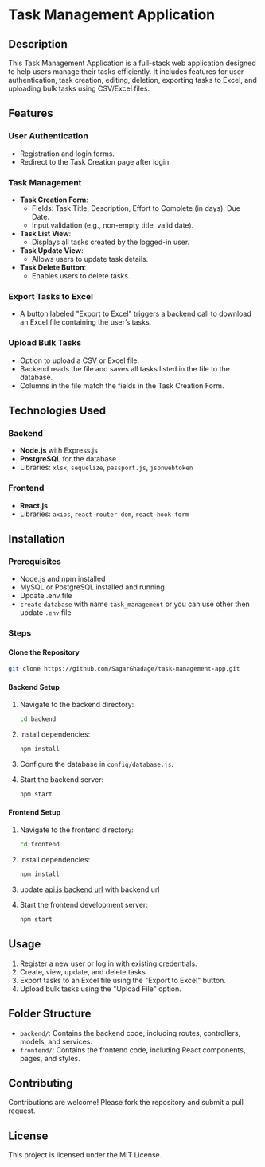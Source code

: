 # Task Management Application

## Description
This Task Management Application is a full-stack web application designed to help users manage their tasks efficiently. It includes features for user authentication, task creation, editing, deletion, exporting tasks to Excel, and uploading bulk tasks using CSV/Excel files.

## Features

### User Authentication
- Registration and login forms.
- Redirect to the Task Creation page after login.

### Task Management
- **Task Creation Form**:
  - Fields: Task Title, Description, Effort to Complete (in days), Due Date.
  - Input validation (e.g., non-empty title, valid date).
- **Task List View**:
  - Displays all tasks created by the logged-in user.
- **Task Update View**:
  - Allows users to update task details.
- **Task Delete Button**:
  - Enables users to delete tasks.

### Export Tasks to Excel
- A button labeled "Export to Excel" triggers a backend call to download an Excel file containing the user’s tasks.

### Upload Bulk Tasks
- Option to upload a CSV or Excel file.
- Backend reads the file and saves all tasks listed in the file to the database.
- Columns in the file match the fields in the Task Creation Form.

## Technologies Used

### Backend
- **Node.js** with Express.js
- **PostgreSQL** for the database 
- Libraries: `xlsx`, `sequelize`, `passport.js`, `jsonwebtoken`

### Frontend
- **React.js**
- Libraries: `axios`, `react-router-dom`, `react-hook-form`

## Installation

### Prerequisites
- Node.js and npm installed
- MySQL or PostgreSQL installed and running
- Update .env file 
- `create` `database` with name `task_management` or you can use other then update `.env` file

### Steps

#### Clone the Repository
```bash
git clone https://github.com/SagarGhadage/task-management-app.git
```

#### Backend Setup
1. Navigate to the backend directory:
   ```bash
   cd backend
   ```
2. Install dependencies:
   ```bash
   npm install
   ```
3. Configure the database in `config/database.js`.

5. Start the backend server:
   ```bash
   npm start
   ```

#### Frontend Setup
1. Navigate to the frontend directory:
   ```bash
   cd frontend
   ```
2. Install dependencies:
   ```bash
   npm install
   ```
3. update [api.js backend url](./frontend/src/api/api.js) with backend url

3. Start the frontend development server:
   ```bash
   npm start
   ```

## Usage
1. Register a new user or log in with existing credentials.
2. Create, view, update, and delete tasks.
3. Export tasks to an Excel file using the "Export to Excel" button.
4. Upload bulk tasks using the "Upload File" option.

## Folder Structure
- `backend/`: Contains the backend code, including routes, controllers, models, and services.
- `frontend/`: Contains the frontend code, including React components, pages, and styles.

## Contributing
Contributions are welcome! Please fork the repository and submit a pull request.

## License
This project is licensed under the MIT License.
